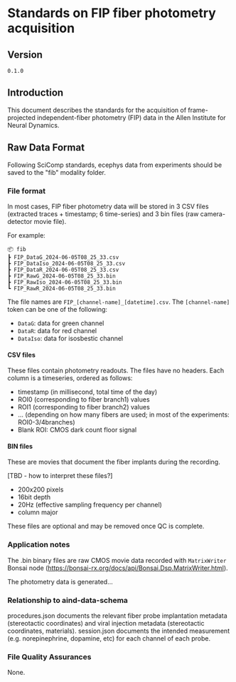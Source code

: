 # Standards on FIP fiber photometry acquisition

## Version

`0.1.0`

## Introduction

This document describes the standards for the acquisition of frame-projected independent-fiber photometry (FIP) data in the Allen Institute for Neural Dynamics.

## Raw Data Format

Following SciComp standards, ecephys data from experiments should be saved to the "fib" modality folder.

### File format 

In most cases, FIP fiber photometry data will be stored in 3 CSV files (extracted traces + timestamp; 6 time-series) and 3 bin files (raw camera-detector movie file).

For example:

```plaintext
📦 fib
┣ FIP_DataG_2024-06-05T08_25_33.csv
┣ FIP_DataIso_2024-06-05T08_25_33.csv
┣ FIP_DataR_2024-06-05T08_25_33.csv
┣ FIP_RawG_2024-06-05T08_25_33.bin
┣ FIP_RawIso_2024-06-05T08_25_33.bin
┗ FIP_RawR_2024-06-05T08_25_33.bin
```
The file names are `FIP_[channel-name]_[datetime].csv`.  The `[channel-name]` token can be one of the following:

* `DataG`: data for green channel
* `DataR`: data for red channel
* `DataIso`: data for isosbestic channel
  
#### CSV files

These files contain photometry readouts. The files have no headers. Each column is a timeseries, ordered as follows:

* timestamp (in millisecond, total time of the day)
* ROI0 (corresponding to fiber branch1) values
* ROI1 (corresponding to fiber branch2) values
* ...  (depending on how many fibers are used; in most of the experiments: ROI0-3/4branches)
* Blank ROI: CMOS dark count floor signal

#### BIN files

These are movies that document the fiber implants during the recording.

[TBD - how to interpret these files?]

* 200x200 pixels
* 16bit depth
* 20Hz (effective sampling frequency per channel)
* column major

These files are optional and may be removed once QC is complete. 

### Application notes

The .bin binary files are raw CMOS movie data recorded with `MatrixWriter` Bonsai node (https://bonsai-rx.org/docs/api/Bonsai.Dsp.MatrixWriter.html).

The photometry data is generated...

### Relationship to aind-data-schema

procedures.json documents the relevant fiber probe implantation metadata (stereotactic coordinates) and viral injection metadata (stereotactic coordinates, materials). session.json documents the intended measurement (e.g. norepinephrine, dopamine, etc) for each channel of each probe. 

### File Quality Assurances

None.

